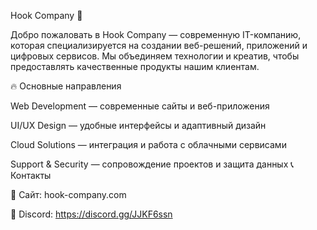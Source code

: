 Hook Company 🚀

Добро пожаловать в Hook Company — современную IT-компанию, которая специализируется на создании веб-решений, приложений и цифровых сервисов. Мы объединяем технологии и креатив, чтобы предоставлять качественные продукты нашим клиентам.

🔥 Основные направления

Web Development — современные сайты и веб-приложения

UI/UX Design — удобные интерфейсы и адаптивный дизайн

Cloud Solutions — интеграция и работа с облачными сервисами

Support & Security — сопровождение проектов и защита данных
📞 Контакты

📌 Сайт: hook-company.com

📌 Discord:  https://discord.gg/JJKF6ssn
